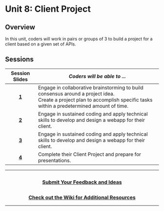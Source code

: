 # Unit 8: Client Project

## Overview

In this unit, coders will work in pairs or groups of 3 to build a project for a client based on a given set of APIs.

## Sessions

|                                                Session Slides                                                 | _Coders will be able to ..._                                                                                                                                                 |
| :-----------------------------------------------------------------------------------------------------------: | ---------------------------------------------------------------------------------------------------------------------------------------------------------------------------- |
| [**1**](https://docs.google.com/presentation/d/1AV0dcG48i1gg3x1aFK6ZF11A2bOsmtAduFawbtMqM60/edit?usp=sharing) | Engage in collaborative brainstorming to build consensus around a project idea.<br>Create a project plan to accomplish specific tasks within a predetermined amount of time. |
| [**2**](https://docs.google.com/presentation/d/12ig6Ax3Pz1X_z_oJ-pSM-g34L2DYkVvxTe0E4FPHUTY/edit?usp=sharing) | Engage in sustained coding and apply technical skills to develop and design a webapp for their client.                                                                       |
| [**3**](https://docs.google.com/presentation/d/14L2dCFNJJJLx9eJoks0ooEW_PlNeRSQhfmqLnza-6VU/edit?usp=sharing) | Engage in sustained coding and apply technical skills to develop and design a webapp for their client.                                                                       |
| [**4**](https://docs.google.com/presentation/d/1AYEqx9r11FlfKick7-CsP2I8m6_Y6IyvnTOU16t3KMU/edit?usp=sharing) | Complete their Client Project and prepare for presentations.                                                                                                                 |

---
## <h3 align="center"><a href="https://docs.google.com/forms/d/e/1FAIpQLSc4oUNSthmU63TqlzUOOWd3buX3tGVIPRNDm0tsLB_nOONRLQ/viewform">Submit Your Feedback and Ideas</a></h3>

## <h3 align="center"><a href="https://github.com/itscodenation/curriculum-21-22/wiki">Check out the Wiki for Additional Resources</a></h3>

---